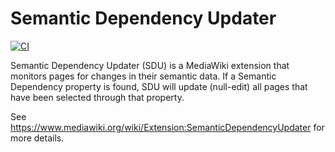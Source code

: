 # Semantic Dependency Updater
[![CI](https://github.com/gesinn-it/SemanticDependencyUpdater/actions/workflows/ci.yml/badge.svg)](https://github.com/gesinn-it/SemanticDependencyUpdater/actions/workflows/ci.yml)

Semantic Dependency Updater (SDU) is a MediaWiki extension that monitors pages for changes in their semantic data.
If a Semantic Dependency property is found, SDU will update (null-edit) all pages that have been selected through that property.

See https://www.mediawiki.org/wiki/Extension:SemanticDependencyUpdater for more details.
